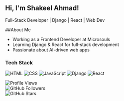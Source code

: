 ## Hi, I'm Shakeel Ahmad!
Full-Stack Developer | Django | React | Web Dev  

##About Me  
- Working as a Frontend Developer at Microsouls  
- Learning Django & React for full-stack development  
- Passionate about AI-driven web apps  

### Tech Stack  
![HTML](https://img.shields.io/badge/-HTML-E34F26?style=flat&logo=html5&logoColor=white)
![CSS](https://img.shields.io/badge/-CSS-1572B6?style=flat&logo=css3&logoColor=white)
![JavaScript](https://img.shields.io/badge/-JavaScript-F7DF1E?style=flat&logo=javascript&logoColor=black)
![Django](https://img.shields.io/badge/-Django-092E20?style=flat&logo=django&logoColor=white)
![React](https://img.shields.io/badge/-React-61DAFB?style=flat&logo=react&logoColor=black)

![Profile Views](https://komarev.com/ghpvc/?username=shakeel074&color=blue)  
![GitHub Followers](https://img.shields.io/github/followers/shakeel074?style=social)  
![GitHub Stars](https://img.shields.io/github/stars/shakeel074?style=social)  


